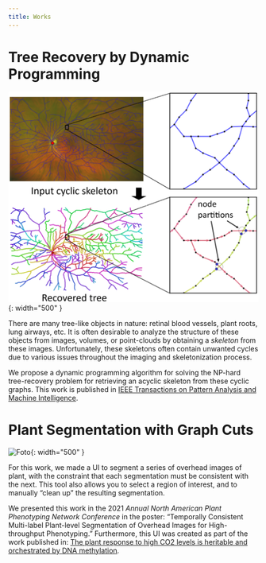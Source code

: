 ```yaml
---
title: Works
---
```


# Tree Recovery by Dynamic Programming

![Foto](/assets/tree-recovery.png){: width="500" }

There are many tree-like objects in nature: retinal blood vessels, plant roots, lung airways, etc. It is often desirable to analyze the structure of these objects from images, volumes, or point-clouds by obtaining a *skeleton* from these images. Unfortunately, these skeletons often contain unwanted cycles due to various issues throughout the imaging and skeletonization process. 

We propose a dynamic programming algorithm for solving the NP-hard tree-recovery problem for retrieving an acyclic skeleton from these cyclic graphs. This work is published in [IEEE Transactions on Pattern Analysis and Machine Intelligence](https://ieeexplore.ieee.org/document/10197214). 

# Plant Segmentation with Graph Cuts 

![Foto](/assets/plant-segmentation.gif){: width="500" }

For this work, we made a UI to segment a series of overhead images of plant, with the constraint that each segmentation must be consistent with the next. This tool also allows you to select a region of interest, and to manually “clean up” the resulting segmentation. 

We presented this work in the 2021 _Annual North American Plant Phenotyping Network Conference_ in the poster: “Temporally Consistent Multi-label Plant-level Segmentation of Overhead Images for High-throughput Phenotyping.” Furthermore, this UI was created as part of the work published in: [The plant response to high CO2 levels is heritable and orchestrated by DNA methylation](https://nph.onlinelibrary.wiley.com/doi/full/10.1111/nph.18876). 
